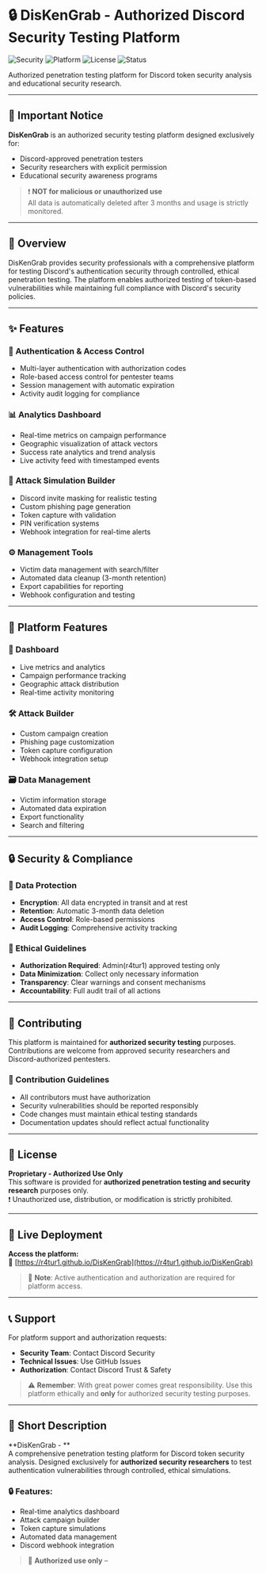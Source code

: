 # 🔒 DisKenGrab - Authorized Discord Security Testing Platform

![Security](https://img.shields.io/badge/Security-Penetration-Testing-red)
![Platform](https://img.shields.io/badge/Platform-Discord-Approved-blue)
![License](https://img.shields.io/badge/License-Proprietary-black)
![Status](https://img.shields.io/badge/Status-Active-Development-success)

Authorized penetration testing platform for Discord token security analysis and educational security research.

---

## 🚨 Important Notice

**DisKenGrab** is an authorized security testing platform designed exclusively for:

- Discord-approved penetration testers  
- Security researchers with explicit permission  
- Educational security awareness programs  

> ❗ **NOT for malicious or unauthorized use**  
> All data is automatically deleted after 3 months and usage is strictly monitored.

---

## 🎯 Overview

DisKenGrab provides security professionals with a comprehensive platform for testing Discord's authentication security through controlled, ethical penetration testing. The platform enables authorized testing of token-based vulnerabilities while maintaining full compliance with Discord's security policies.

---

## ✨ Features

### 🔐 Authentication & Access Control
- Multi-layer authentication with authorization codes  
- Role-based access control for pentester teams  
- Session management with automatic expiration  
- Activity audit logging for compliance

### 📊 Analytics Dashboard
- Real-time metrics on campaign performance  
- Geographic visualization of attack vectors  
- Success rate analytics and trend analysis  
- Live activity feed with timestamped events

### 🎣 Attack Simulation Builder
- Discord invite masking for realistic testing  
- Custom phishing page generation  
- Token capture with validation  
- PIN verification systems  
- Webhook integration for real-time alerts

### ⚙️ Management Tools
- Victim data management with search/filter  
- Automated data cleanup (3-month retention)  
- Export capabilities for reporting  
- Webhook configuration and testing

---

## 🎨 Platform Features

### 🧮 Dashboard
- Live metrics and analytics  
- Campaign performance tracking  
- Geographic attack distribution  
- Real-time activity monitoring

### 🛠️ Attack Builder
- Custom campaign creation  
- Phishing page customization  
- Token capture configuration  
- Webhook integration setup

### 🗃️ Data Management
- Victim information storage  
- Automated data expiration  
- Export functionality  
- Search and filtering

---

## 🔒 Security & Compliance

### 🔐 Data Protection
- **Encryption**: All data encrypted in transit and at rest  
- **Retention**: Automatic 3-month data deletion  
- **Access Control**: Role-based permissions  
- **Audit Logging**: Comprehensive activity tracking

### 📜 Ethical Guidelines
- **Authorization Required**: Admin(r4tur1) approved testing only  
- **Data Minimization**: Collect only necessary information  
- **Transparency**: Clear warnings and consent mechanisms  
- **Accountability**: Full audit trail of all actions

---

## 🤝 Contributing

This platform is maintained for **authorized security testing** purposes. Contributions are welcome from approved security researchers and Discord-authorized pentesters.

### 📌 Contribution Guidelines
- All contributors must have authorization  
- Security vulnerabilities should be reported responsibly  
- Code changes must maintain ethical testing standards  
- Documentation updates should reflect actual functionality

---

## 📄 License

**Proprietary - Authorized Use Only**  
This software is provided for **authorized penetration testing and security research** purposes only.  
❗ Unauthorized use, distribution, or modification is strictly prohibited.

---

## 🚀 Live Deployment

**Access the platform:**  
🔗 [https://r4tur1.github.io/DisKenGrab](https://r4tur1.github.io/DisKenGrab)

> 🔐 **Note**: Active authentication and authorization are required for platform access.

---

## 📞 Support

For platform support and authorization requests:

- **Security Team**: Contact Discord Security  
- **Technical Issues**: Use GitHub Issues  
- **Authorization**: Contact Discord Trust & Safety

> ⚠️ **Remember**: With great power comes great responsibility. Use this platform ethically and **only** for authorized security testing purposes.

---

## 📝 Short Description

**DisKenGrab - **  
A comprehensive penetration testing platform for Discord token security analysis. Designed exclusively for **authorized security researchers** to test authentication vulnerabilities through controlled, ethical simulations.

### 🔒 Features:
- Real-time analytics dashboard  
- Attack campaign builder  
- Token capture simulations  
- Automated data management  
- Discord webhook integration

> 🚨 **Authorized use only** – 

